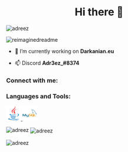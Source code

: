 <h1 align="center">Hi there 👋</h1>
<p align="left"> <img src="https://komarev.com/ghpvc/?username=adreez&label=Profile%20views&color=0e75b6&style=flat" alt="adreez" /> </p>

<img src="https://myreadme.vercel.app/api/embed/adreez?panels=userstatistics,toprepositories,toplanguages,commitgraph" alt="reimaginedreadme" />

- 🔭 I’m currently working on **Darkanian.eu**

- 📫 Discord **Adr3ez_#8374**

<h3 align="left">Connect with me:</h3>
<p align="left">
</p>

<h3 align="left">Languages and Tools:</h3>
<p align="left"> <a href="https://www.java.com" target="_blank" rel="noreferrer"> <img src="https://raw.githubusercontent.com/devicons/devicon/master/icons/java/java-original.svg" alt="java" width="40" height="40"/> </a> <a href="https://www.mysql.com/" target="_blank" rel="noreferrer"> <img src="https://raw.githubusercontent.com/devicons/devicon/master/icons/mysql/mysql-original-wordmark.svg" alt="mysql" width="40" height="40"/> </a> </p>

<p><img align="left" src="https://github-readme-stats.vercel.app/api/top-langs?username=adreez&show_icons=true&locale=en&layout=compact" alt="adreez" /></p>

<p>&nbsp;<img align="center" src="https://github-readme-stats.vercel.app/api?username=adreez&show_icons=true&locale=en" alt="adreez" /></p>

<p><img align="center" src="https://github-readme-streak-stats.herokuapp.com/?user=adreez&" alt="adreez" /></p>
